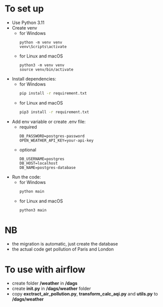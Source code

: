 # To set up
- Use Python 3.11
- Create venv
  - for Windows
    ```shell
    python -m venv venv
    venv\Scripts\activate
    ```
  - for Linux and macOS
    ```shell
    python3 -m venv venv
    source venv/bin/activate
    ```
- Install dependencies:
  - for Windows
      ```sh
      pip install -r requirement.txt
      ```
  - for Linux and macOS
      ```sh
      pip3 install -r requirement.txt
      ```
- Add env variable or create .env file:
  - required
      ```env
      DB_PASSWORD=postgres-password
      OPEN_WEATHER_API_KEY=your-api-key 
      ```
  - optional
      ```env
      DB_USERNAME=postgres
      DB_HOST=localhost
      DB_NAME=postgres-database
      ```
- Run the code:
  - for Windows
      ```sh
      python main
      ```
  - for Linux and macOS
      ```sh
      python3 main
      ```

# NB
- the migration is automatic, just create the database
- the actual code get pollution of Paris and London 

# To use with airflow
- create folder **/weather** in **/dags**
- create **__init__.py** in **/dags/weather** folder
- copy **exctract_air_pollution.py**, **transform_calc_aqi.py** and **utils.py** to **/dags/weather**
